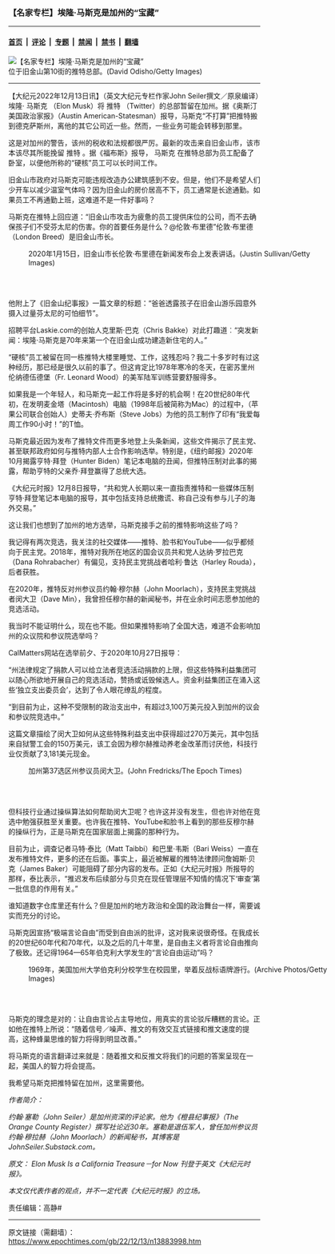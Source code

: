 ### 【名家专栏】埃隆‧马斯克是加州的“宝藏”

---

#### [首页](../../../..?n13883998) &nbsp;|&nbsp; [评论](../../../../../epoch-comment?n13883998) &nbsp;|&nbsp; [专题](../../../../../epoch-special?n13883998) &nbsp;|&nbsp; [禁闻](../../../../../epoch-news?n13883998) &nbsp;|&nbsp; [禁书](../../../../../books?n13883998) &nbsp;|&nbsp; [翻墙](https://github.com/gfw-breaker/nogfw/blob/master/README.md?n13883998)


<div><img alt="【名家专栏】埃隆‧马斯克是加州的“宝藏”" class="attachment-djy_600_400 size-djy_600_400 wp-post-image" src="https://i.epochtimes.com/assets/uploads/2022/12/id13884033-Twitter-HQ-GettyImages-1244493480-700x420-600x400.jpg"/>
<div class="caption">
 位于旧金山第10街的推特总部。(David Odisho/Getty Images)
</div></div><hr/><div class="post_content" id="artbody" itemprop="articleBody">
 <!-- article content begin -->
 <p>
  【大纪元2022年12月13日讯】（英文大纪元专栏作家John Seiler撰文／原泉编译）埃隆‧
  <ok href="https://www.epochtimes.com/gb/tag/%E9%A9%AC%E6%96%AF%E5%85%8B.html">
   马斯克
  </ok>
  （Elon Musk）将
  <ok href="https://www.epochtimes.com/gb/tag/%E6%8E%A8%E7%89%B9.html">
   推特
  </ok>
  （Twitter）的总部暂留在加州。据《奥斯汀美国政治家报》（Austin American-Statesman）报导，马斯克“不打算”把推特搬到德克萨斯州，离他的其它公司近一些。然而，一些业务可能会转移到那里。
 </p>
 <p>
  这是对加州的警告，该州的税收和法规都很严厉。最新的攻击来自旧金山市，该市本该尽其所能挽留
  <ok href="https://www.epochtimes.com/gb/tag/%E6%8E%A8%E7%89%B9.html">
   推特
  </ok>
  。据《福布斯》报导，
  <ok href="https://www.epochtimes.com/gb/tag/%E9%A9%AC%E6%96%AF%E5%85%8B.html">
   马斯克
  </ok>
  在推特总部为员工配备了卧室，以便他所称的“硬核”员工可以长时间工作。
 </p>
 <p>
  旧金山市政府对马斯克可能违规改造办公建筑感到不安。但是，他们不是希望人们少开车以减少温室气体吗？因为旧金山的房价居高不下，员工通常是长途通勤。如果员工不再通勤上班，这难道不是一件好事吗？
 </p>
 <p>
  马斯克在推特上回应道：“旧金山市攻击为疲惫的员工提供床位的公司，而不去确保孩子们不受芬太尼的伤害。你的首要任务是什么？@伦敦‧布里德”伦敦‧布里德（London Breed）是旧金山市长。
 </p>
 <figure aria-describedby="caption-attachment-13884037" class="wp-caption aligncenter" id="attachment_13884037" style="width: 600px">
  <ok href="https://i.epochtimes.com/assets/uploads/2022/12/id13884037-GettyImages-1199735581-1200x842.jpg" target="_blank">
   <img alt="" class="size-large wp-image-13884037" src="https://i.epochtimes.com/assets/uploads/2022/12/id13884037-GettyImages-1199735581-1200x842-600x421.jpg"/>
  </ok>
  <br/><figcaption class="wp-caption-text" id="caption-attachment-13884037">
   2020年1月15日，旧金山市长伦敦‧布里德在新闻发布会上发表讲话。(Justin Sullivan/Getty Images)
  </figcaption><br/>
 </figure><br/>
 <p>
  他附上了《旧金山纪事报》一篇文章的标题：“爸爸透露孩子在旧金山游乐园意外摄入过量芬太尼的可怕细节”。
 </p>
 <p>
  招聘平台Laskie.com的创始人克里斯‧巴克（Chris Bakke）对此打趣道︰“突发新闻：埃隆‧马斯克是70年来第一个在旧金山成功建造新住宅的人。”
 </p>
 <p>
  “硬核”员工被留在同一栋推特大楼里睡觉、工作，这残忍吗？我二十多岁时有过这种经历，那已经是很久以前的事了。但这肯定比1978年寒冷的冬天，在密苏里州伦纳德伍德堡（Fr. Leonard Wood）的美军陆军训练营要舒服得多。
 </p>
 <p>
  如果我是一个年轻人，和马斯克一起工作将是多好的机会啊！在20世纪80年代初，在发明麦金塔（Macintosh）电脑（1998年后被简称为Mac）的过程中，（苹果公司联合创始人）史蒂夫‧乔布斯（Steve Jobs）为他的员工制作了印有“我爱每周工作90小时！”的T恤。
 </p>
 <p>
  马斯克最近因为发布了推特文件而更多地登上头条新闻，这些文件揭示了民主党、甚至联邦政府如何与推特内部人士合作影响选举。特别是，《纽约邮报》2020年10月揭露亨特‧拜登（Hunter Biden）笔记本电脑的丑闻，但推特压制对此事的揭露，帮助亨特的父亲乔‧拜登赢得了总统大选。
 </p>
 <p>
  《大纪元时报》12月8日报导，“共和党人长期以来一直指责推特和一些媒体压制亨特‧拜登笔记本电脑的报导，其中包括支持总统撒谎、称自己没有参与儿子的海外交易。”
 </p>
 <p>
  这让我们也想到了加州的地方选举，马斯克接手之前的推特影响这些了吗？
 </p>
 <p>
  我记得有两次竞选，我关注的社交媒体——推特、脸书和YouTube——似乎都倾向于民主党。2018年，推特对我所在地区的国会议员共和党人达纳‧罗拉巴克（Dana Rohrabacher）有偏见，支持民主党挑战者哈利‧鲁达（Harley Rouda），后者获胜。
 </p>
 <p>
  在2020年，推特反对州参议员约翰‧穆尔赫（John Moorlach），支持民主党挑战者闵大卫（Dave Min），我曾担任穆尔赫的新闻秘书，并在业余时间志愿参加他的竞选活动。
 </p>
 <p>
  我当时不能证明什么，现在也不能。但如果推特影响了全国大选，难道不会影响加州的众议院和参议院选举吗？
 </p>
 <p>
  CalMatters网站在选举前夕、于2020年10月27日报导：
 </p>
 <p>
  “州法律规定了捐款人可以给立法者竞选活动捐款的上限，但这些特殊利益集团可以随心所欲地开展自己的竞选活动，赞扬或诋毁候选人。资金利益集团正在涌入这些‘独立支出委员会’，达到了令人眼花缭乱的程度。
 </p>
 <p>
  “到目前为止，这种不受限制的政治支出中，有超过3,100万美元投入到加州的议会和参议院竞选中。”
 </p>
 <p>
  这篇文章描绘了闵大卫如何从这些特殊利益支出中获得超过270万美元，其中包括来自狱警工会的150万美元，该工会因为穆尔赫推动养老金改革而讨厌他，科技行业仅贡献了3,181美元现金。
 </p>
 <figure aria-describedby="caption-attachment-13884039" class="wp-caption aligncenter" id="attachment_13884039" style="width: 600px">
  <ok href="https://i.epochtimes.com/assets/uploads/2022/12/id13884039-Dave-Min_Jf_10062021-1200x758.jpg" target="_blank">
   <img alt="" class="size-large wp-image-13884039" src="https://i.epochtimes.com/assets/uploads/2022/12/id13884039-Dave-Min_Jf_10062021-1200x758-600x379.jpg"/>
  </ok>
  <br/><figcaption class="wp-caption-text" id="caption-attachment-13884039">
   加州第37选区州参议员闵大卫。(John Fredricks/The Epoch Times)
  </figcaption><br/>
 </figure><br/>
 <p>
  但科技行业通过操纵算法如何帮助闵大卫呢？也许这并没有发生，但也许对他在竞选中勉强获胜至关重要。也许我在推特、YouTube和脸书上看到的那些反穆尔赫的操纵行为，正是马斯克在国家层面上揭露的那种行为。
 </p>
 <p>
  目前为止，调查记者马特‧泰比（Matt Taibbi）和巴里‧韦斯（Bari Weiss）一直在发布推特文件，更多的还在后面。事实上，最近被解雇的推特法律顾问詹姆斯‧贝克（James Baker）可能阻碍了部分内容的发布。正如《大纪元时报》所报导的那样，泰比表示，“推迟发布后续部分与贝克在现任管理层不知情的情况下‘审查’第一批信息的作用有关。”
 </p>
 <p>
  谁知道数字仓库里还有什么？但是加州的地方政治和全国的政治舞台一样，需要诚实而充分的讨论。
 </p>
 <p>
  马斯克因宣扬“极端言论自由”而受到自由派的批评，这对我来说很奇怪。在我成长的20世纪60年代和70年代，以及之后的几十年里，是自由主义者将言论自由推向了极致。还记得1964—65年伯克利大学发生的“言论自由运动”吗？
 </p>
 <figure aria-describedby="caption-attachment-13884043" class="wp-caption aligncenter" id="attachment_13884043" style="width: 600px">
  <ok href="https://i.epochtimes.com/assets/uploads/2022/12/id13884043-Berkeley-Antiwar-Protest-1200x923.jpg" target="_blank">
   <img alt="" class="size-large wp-image-13884043" src="https://i.epochtimes.com/assets/uploads/2022/12/id13884043-Berkeley-Antiwar-Protest-1200x923-600x462.jpg"/>
  </ok>
  <br/><figcaption class="wp-caption-text" id="caption-attachment-13884043">
   1969年，美国加州大学伯克利分校学生在校园里，举着反战标语牌游行。(Archive Photos/Getty Images)
  </figcaption><br/>
 </figure><br/>
 <p>
  马斯克的理念是对的：让自由言论占主导地位，用真实的言论驳斥糟糕的言论。正如他在推特上所说：“随着信号／噪声、推文的有效交互式链接和推文速度的提高，这种蜂巢思维的智力将得到明显改善。”
 </p>
 <p>
  将马斯克的语言翻译过来就是：随着推文和反推文将我们的问题的答案呈现在一起，美国人的智力将会提高。
 </p>
 <p>
  我希望马斯克把推特留在加州，这里需要他。
 </p>
 <p>
  <em>
   作者简介：
  </em>
 </p>
 <p>
  <em>
   约翰‧塞勒（John Seiler）是加州资深的评论家。他为《橙县纪事报》（The Orange County Register）撰写社论近30年。塞勒是退伍军人，曾任加州参议员约翰‧穆拉赫（John Moorlach）的新闻秘书，其博客是JohnSeiler.Substack.com。
  </em>
 </p>
 <p>
  <em>
   原文：
   <ok href="https://www.theepochtimes.com/elon-musk-is-a-california-treasure-for-now_4914674.html">
    Elon Musk Is a California Treasure－for Now
   </ok>
   刊登于英文《大纪元时报》。
  </em>
 </p>
 <p>
  <em>
   本文仅代表作者的观点，并不一定代表《大纪元时报》的立场。
  </em>
 </p>
 <p>
  责任编辑：高静#
 </p>
 <!-- article content end -->
 <div id="below_article_ad">
 </div>
</div>


---

原文链接（需翻墙）：https://www.epochtimes.com/gb/22/12/13/n13883998.htm